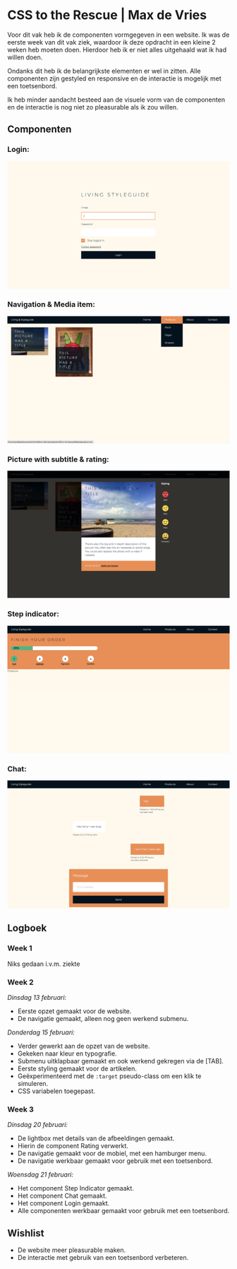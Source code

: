 # CSS to the Rescue | Max de Vries

Voor dit vak heb ik de componenten vormgegeven in een website. Ik was de eerste week van dit vak ziek, waardoor ik deze opdracht in een kleine 2 weken heb moeten doen. Hierdoor heb ik er niet alles uitgehaald wat ik had willen doen.

Ondanks dit heb ik de belangrijkste elementen er wel in zitten. Alle componenten zijn gestyled en responsive en de interactie is mogelijk met een toetsenbord.

Ik heb minder aandacht besteed aan de visuele vorm van de componenten en de interactie is nog niet zo pleasurable als ik zou willen.

## Componenten

### Login:
![](login.png)

### Navigation & Media item:
![](home.png)

### Picture with subtitle & rating:
![](lightbox.png)

### Step indicator:
![](products.png)

### Chat:
![](contact.png)

## Logboek

### Week 1
Niks gedaan i.v.m. ziekte

### Week 2

*Dinsdag 13 februari:*

* Eerste opzet gemaakt voor de website.
* De navigatie gemaakt, alleen nog geen werkend submenu.

*Donderdag 15 februari:*

* Verder gewerkt aan de opzet van de website. 
* Gekeken naar kleur en typografie.
* Submenu uitklapbaar gemaakt en ook werkend gekregen via de [TAB].
* Eerste styling gemaakt voor de artikelen.
* Geëxperimenteerd met de `:target` pseudo-class om een klik te simuleren.
* CSS variabelen toegepast.

### Week 3

*Dinsdag 20 februari:*

* De lightbox met details van de afbeeldingen gemaakt.
* Hierin de component Rating verwerkt.
* De navigatie gemaakt voor de mobiel, met een hamburger menu.
* De navigatie werkbaar gemaakt voor gebruik met een toetsenbord.

*Woensdag 21 februari:*

* Het component Step Indicator gemaakt.
* Het component Chat gemaakt.
* Het component Login gemaakt.
* Alle componenten werkbaar gemaakt voor gebruik met een toetsenbord.

## Wishlist

* De website meer pleasurable maken.
* De interactie met gebruik van een toetsenbord verbeteren.
